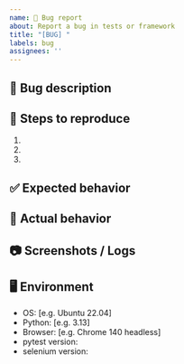```yaml
---
name: 🐞 Bug report
about: Report a bug in tests or framework
title: "[BUG] "
labels: bug
assignees: ''
---
```


## 🐛 Bug description
<!-- Briefly describe the problem -->

## 🔄 Steps to reproduce
1.
2.
3.

## ✅ Expected behavior
<!-- What was expected -->

## 🚫 Actual behavior
<!-- What really happened -->

## 📷 Screenshots / Logs
<!-- If there is, please attach it. -->

## 🖥 Environment
- OS: [e.g. Ubuntu 22.04]
- Python: [e.g. 3.13]
- Browser: [e.g. Chrome 140 headless]
- pytest version:
- selenium version:
